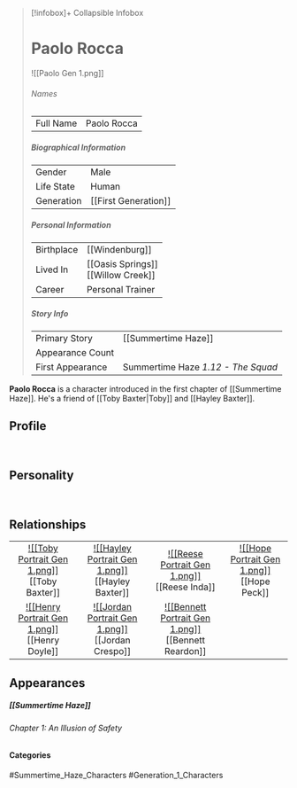 > [!infobox]+ Collapsible Infobox
> # Paolo Rocca
> ![[Paolo Gen 1.png]] 
> ###### Names 
> |  |  | 
> | ---- | ---- | 
> | Full Name | Paolo Rocca | 
>
> ##### Biographical Information
> |  |  | 
> | ---- | ---- | 
> | Gender | Male | 
> | Life State | Human |
> | Generation | [[First Generation]] |
> 
> ##### Personal Information
> |  |  | 
> | ---- | ---- | 
> | Birthplace |[[Windenburg]]| 
> | Lived In |[[Oasis Springs]]<br>[[Willow Creek]]| 
> | Career | Personal Trainer | 
> 
> ##### Story Info
> |  |  | 
> | ---- | ---- | 
> | Primary Story | [[Summertime Haze]] | 
> | Appearance Count |  | 
> | First Appearance | Summertime Haze *1.12 - The Squad*

**Paolo Rocca** is a character introduced in the first chapter of [[Summertime Haze]]. He's a friend of [[Toby Baxter|Toby]] and [[Hayley Baxter]].

## Profile

<br style="clear:both; margin: 0; padding: 0" />

## Personality

<br style="clear:both; margin: 0; padding: 0" />

## Relationships
| | | | | 
| ------------------------------------------------------------- | -------------------------------------------- | ------------------------------------------ | --------------------------------------------- |
| <center>[![[Toby Portrait Gen 1.png]]](<Toby Baxter>)<br>[[Toby Baxter]]|<center>[![[Hayley Portrait Gen 1.png]]](<Hayley Baxter>)<br>[[Hayley Baxter]]|<center>[![[Reese Portrait Gen 1.png]]](<Reese Inda.md>)<br>[[Reese Inda]]|<center>[![[Hope Portrait Gen 1.png]]](<Hope Peck.md>)<br>[[Hope Peck]]|
| <center>[![[Henry Portrait Gen 1.png]]](<Henry Doyle>)<br>[[Henry Doyle]]| <center>[![[Jordan Portrait Gen 1.png]]](<Jordan Crespo>)<br>[[Jordan Crespo]]| <center>[![[Bennett Portrait Gen 1.png]]](<Bennett Reardon>)<br>[[Bennett Reardon]]|

## Appearances
##### [[Summertime Haze]]
###### Chapter 1: An Illusion of Safety

#### Categories
#Summertime_Haze_Characters #Generation_1_Characters